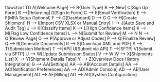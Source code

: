 flowchart TD
    A[Welcome Page] --> B{User Type}
    B -->|New| C[Sign Up Form]
    B -->|Returning| D[Sign In Form]
    C --> E[Email Verification]
    E --> F[MFA Setup Optional]
    F --> G[Dashboard]
    D --> G
    G --> H[Create Shipment]
    H --> I[Import CSV XLSX or Manual Entry]
    I --> J[Auto Save and Audit Tag]
    J --> K[Classify Items]
    K --> L[High Confidence Items]
    K --> M[Flag Low Confidence Items]
    L --> N[Submit for Review]
    M --> N
    N --> O[Review Page]
    O --> P[Approve or Adjust Codes]
    P --> Q[Finalize Review]
    Q --> R[Generate Documents]
    R --> S[Download XML and PDF]
    S --> T{Submission Method}
    T -->|API| U[Submit via API]
    T -->|SFTP| V[Submit via SFTP]
    U --> W[Update Submission Status]
    V --> W
    W --> X[Shipments List]
    X --> Y[Shipment Details Tabs]
    Y --> Z[Overview Docs History Integrations]
    G --> AA[Settings]
    AA --> AB[Account Details]
    AA --> AC[Notification Preferences]
    AA --> AD[Admin Console]
    AD --> AE[User Management]
    AD --> AF[Billing]
    AD --> AG[System Configuration]
